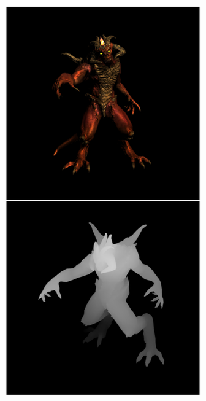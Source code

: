 ![](https://github.com/KienHoSD/3D_programming/blob/main/ssloys_lecture/L7_2_glow/test.jpg)
![](https://github.com/KienHoSD/3D_programming/blob/main/ssloys_lecture/L7_2_glow/depth.jpg)
